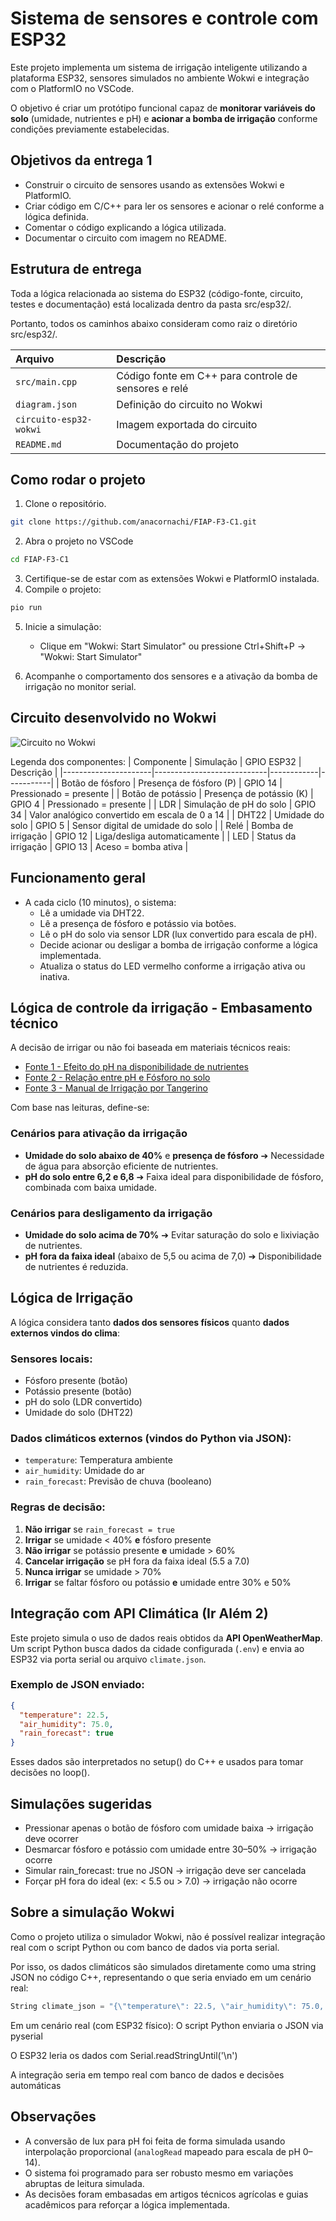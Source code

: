 # Sistema de sensores e controle com ESP32

Este projeto implementa um sistema de irrigação inteligente utilizando a plataforma ESP32, sensores simulados no ambiente Wokwi e integração com o PlatformIO no VSCode.

O objetivo é criar um protótipo funcional capaz de **monitorar variáveis do solo** (umidade, nutrientes e pH) e **acionar a bomba de irrigação** conforme condições previamente estabelecidas.

## Objetivos da entrega 1

- Construir o circuito de sensores usando as extensões Wokwi e PlatformIO.
- Criar código em C/C++ para ler os sensores e acionar o relé conforme a lógica definida.
- Comentar o código explicando a lógica utilizada.
- Documentar o circuito com imagem no README.

## Estrutura de entrega

Toda a lógica relacionada ao sistema do ESP32 (código-fonte, circuito, testes e documentação) está localizada dentro da pasta src/esp32/.

Portanto, todos os caminhos abaixo consideram como raiz o diretório src/esp32/.

| Arquivo                | Descrição                                            |
| :--------------------- | :--------------------------------------------------- |
| `src/main.cpp`         | Código fonte em C++ para controle de sensores e relé |
| `diagram.json`         | Definição do circuito no Wokwi                       |
| `circuito-esp32-wokwi` | Imagem exportada do circuito                         |
| `README.md`            | Documentação do projeto                              |

## Como rodar o projeto

1. Clone o repositório.

```bash
git clone https://github.com/anacornachi/FIAP-F3-C1.git
```

2. Abra o projeto no VSCode

```bash
cd FIAP-F3-C1
```

3. Certifique-se de estar com as extensões Wokwi e PlatformIO instalada.
4. Compile o projeto:

```bash
pio run
```

5. Inicie a simulação:

   - Clique em "Wokwi: Start Simulator" ou pressione Ctrl+Shift+P → "Wokwi: Start Simulator"

6. Acompanhe o comportamento dos sensores e a ativação da bomba de irrigação no monitor serial.

## Circuito desenvolvido no Wokwi

![Circuito no Wokwi](../../assets/circuito-esp32-wokwi.png)

Legenda dos componentes:
| Componente | Simulação | GPIO ESP32 | Descrição |
|----------------------|----------------------------|------------|-----------|
| Botão de fósforo | Presença de fósforo (P) | GPIO 14 | Pressionado = presente |
| Botão de potássio | Presença de potássio (K) | GPIO 4 | Pressionado = presente |
| LDR | Simulação de pH do solo | GPIO 34 | Valor analógico convertido em escala de 0 a 14 |
| DHT22 | Umidade do solo | GPIO 5 | Sensor digital de umidade do solo |
| Relé | Bomba de irrigação | GPIO 12 | Liga/desliga automaticamente |
| LED | Status da irrigação | GPIO 13 | Aceso = bomba ativa |

## Funcionamento geral

- A cada ciclo (10 minutos), o sistema:
  - Lê a umidade via DHT22.
  - Lê a presença de fósforo e potássio via botões.
  - Lê o pH do solo via sensor LDR (lux convertido para escala de pH).
  - Decide acionar ou desligar a bomba de irrigação conforme a lógica implementada.
  - Atualiza o status do LED vermelho conforme a irrigação ativa ou inativa.

## Lógica de controle da irrigação - Embasamento técnico

A decisão de irrigar ou não foi baseada em materiais técnicos reais:

- [Fonte 1 - Efeito do pH na disponibilidade de nutrientes](https://www.scielo.br/j/eagri/a/339msPdHQFSWwbrsNsPn7QM/)
- [Fonte 2 - Relação entre pH e Fósforo no solo](https://www.scielo.br/j/rbeaa/a/sPdhtHwBDqMWxn5p53hV46s)
- [Fonte 3 - Manual de Irrigação por Tangerino](https://www2.feis.unesp.br/irrigacao/pdf/conird2005_tangerino.pdf)

Com base nas leituras, define-se:

### **Cenários para ativação da irrigação**

- **Umidade do solo abaixo de 40%** e **presença de fósforo** ➔ Necessidade de água para absorção eficiente de nutrientes.
- **pH do solo entre 6,2 e 6,8** ➔ Faixa ideal para disponibilidade de fósforo, combinada com baixa umidade.

### **Cenários para desligamento da irrigação**

- **Umidade do solo acima de 70%** ➔ Evitar saturação do solo e lixiviação de nutrientes.
- **pH fora da faixa ideal** (abaixo de 5,5 ou acima de 7,0) ➔ Disponibilidade de nutrientes é reduzida.

## Lógica de Irrigação

A lógica considera tanto **dados dos sensores físicos** quanto **dados externos vindos do clima**:

### Sensores locais:

- Fósforo presente (botão)
- Potássio presente (botão)
- pH do solo (LDR convertido)
- Umidade do solo (DHT22)

### Dados climáticos externos (vindos do Python via JSON):

- `temperature`: Temperatura ambiente
- `air_humidity`: Umidade do ar
- `rain_forecast`: Previsão de chuva (booleano)

### Regras de decisão:

1. **Não irrigar** se `rain_forecast = true`
2. **Irrigar** se umidade < 40% **e** fósforo presente
3. **Não irrigar** se potássio presente **e** umidade > 60%
4. **Cancelar irrigação** se pH fora da faixa ideal (5.5 a 7.0)
5. **Nunca irrigar** se umidade > 70%
6. **Irrigar** se faltar fósforo ou potássio **e** umidade entre 30% e 50%

## Integração com API Climática (Ir Além 2)

Este projeto simula o uso de dados reais obtidos da **API OpenWeatherMap**.  
Um script Python busca dados da cidade configurada (`.env`) e envia ao ESP32 via porta serial ou arquivo `climate.json`.

### Exemplo de JSON enviado:

```json
{
  "temperature": 22.5,
  "air_humidity": 75.0,
  "rain_forecast": true
}
```

Esses dados são interpretados no setup() do C++ e usados para tomar decisões no loop().

## Simulações sugeridas

- Pressionar apenas o botão de fósforo com umidade baixa → irrigação deve ocorrer
- Desmarcar fósforo e potássio com umidade entre 30–50% → irrigação ocorre
- Simular rain_forecast: true no JSON → irrigação deve ser cancelada
- Forçar pH fora do ideal (ex: < 5.5 ou > 7.0) → irrigação não ocorre

## Sobre a simulação Wokwi

Como o projeto utiliza o simulador Wokwi, não é possível realizar integração real com o script Python ou com banco de dados via porta serial.

Por isso, os dados climáticos são simulados diretamente como uma string JSON no código C++, representando o que seria enviado em um cenário real:

```cpp
String climate_json = "{\"temperature\": 22.5, \"air_humidity\": 75.0, \"rain_forecast\": true}";
```

Em um cenário real (com ESP32 físico):
O script Python enviaria o JSON via pyserial

O ESP32 leria os dados com Serial.readStringUntil('\n')

A integração seria em tempo real com banco de dados e decisões automáticas

## Observações

- A conversão de lux para pH foi feita de forma simulada usando interpolação proporcional (`analogRead` mapeado para escala de pH 0–14).
- O sistema foi programado para ser robusto mesmo em variações abruptas de leitura simulada.
- As decisões foram embasadas em artigos técnicos agrícolas e guias acadêmicos para reforçar a lógica implementada.
